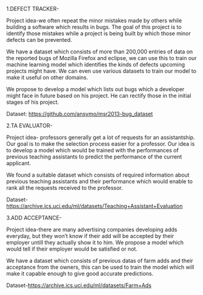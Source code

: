 1.DEFECT TRACKER-

Project idea-we often repeat the minor mistakes made by others while building a software which results in bugs. The goal of this project is to identify those mistakes while a project is being built by which those minor defects can be prevented.

We have a dataset which consists of more than 200,000 entries of data on the reported bugs of Mozilla Firefox and eclipse, we can use this to train our machine learning model which identifies the kinds of defects upcoming projects might have. We can even use various datasets to train our model to make it useful on other domains.

We propose to develop a model which lists out bugs which a developer might face in future based on his project. He can rectify those in the initial stages of his project.

Dataset: https://github.com/ansymo/msr2013-bug_dataset


2.TA EVALUATOR-

Project idea- professors generally get a lot of requests for an assistantship. Our goal is to make the selection process easier for a professor. Our idea is to develop a model which would be trained with the performances of previous teaching assistants to predict the performance of the current applicant.

We found a suitable dataset which consists of required information about previous teaching assistants and their performance which would enable to rank all the requests received to the professor.

Dataset-https://archive.ics.uci.edu/ml/datasets/Teaching+Assistant+Evaluation

3.ADD ACCEPTANCE-

Project idea-there are many advertising companies developing adds everyday, but they won’t know if their add will be accepted by their employer untill they actually show it to him. We propose a model which would tell if their employer would be satisfied or not.

We have a dataset which consists of previous datas of farm adds and their acceptance from the owners, this can be used to train the model which will make it capable enough to give good accurate predictions.

Dataset-https://archive.ics.uci.edu/ml/datasets/Farm+Ads

